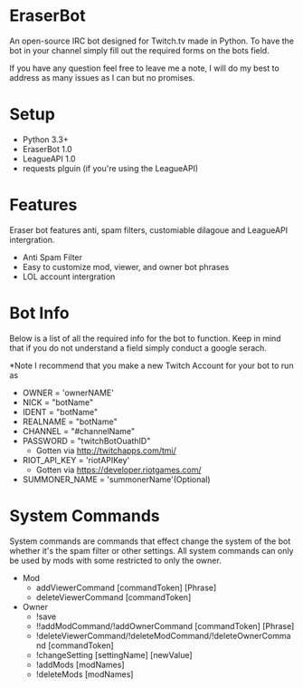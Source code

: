 # EraserBot
An open-source IRC bot designed for Twitch.tv made in Python. To have the bot in your channel simply fill out the required forms on the bots field.

If you have any question feel free to leave me a note, I will do my best to address as many issues as I can but no promises.

# Setup
- Python 3.3+
- EraserBot 1.0
- LeagueAPI 1.0
- requests plguin (if you're using the LeagueAPI)

# Features
Eraser bot features anti, spam filters, customiable dilagoue and LeagueAPI intergration.

- Anti Spam Filter
- Easy to customize mod, viewer, and owner bot phrases
- LOL account intergration

# Bot Info
Below is a list of all the required info for the bot to function. Keep in mind that if you do not understand a field simply conduct a google serach.

*Note I recommend that you make a new Twitch Account for your bot to run as
- OWNER = 'ownerNAME'
- NICK = "botName"
- IDENT = "botName"
- REALNAME = "botName"
- CHANNEL = "#channelName"
- PASSWORD = "twitchBotOuathID"
  - Gotten via http://twitchapps.com/tmi/
- RIOT_API_KEY = 'riotAPIKey'
  - Gotten via https://developer.riotgames.com/
- SUMMONER_NAME = 'summonerName'(Optional)

# System Commands
System commands are commands that effect change the system of the bot whether it's the spam filter or other settings. All system commands can only be used by mods with some restricted to only the owner.

- Mod
  - addViewerCommand [commandToken] [Phrase]
  - deleteViewerCommand [commandToken]
- Owner
  - !save
  - !!addModCommand/!addOwnerCommand [commandToken] [Phrase]
  - !deleteViewerCommand/!deleteModCommand/!deleteOwnerCommand [commandToken]
  - !changeSetting [settingName] [newValue]
  - !addMods [modNames]
  - !deleteMods [modNames]
